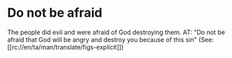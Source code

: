 # Do not be afraid

The people did evil and were afraid of God destroying them. AT: "Do not be afraid that God will be angry and destroy you because of this sin" (See: [[rc://en/ta/man/translate/figs-explicit]])

